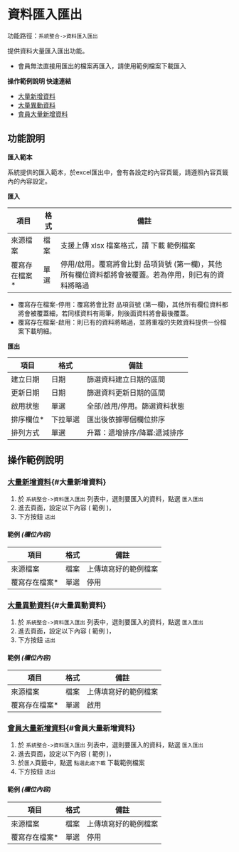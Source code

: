 # 資料匯入匯出



功能路徑：`系統整合->資料匯入匯出`

提供資料大量匯入匯出功能。

* 會員無法直接用匯出的檔案再匯入，請使用範例檔案下載匯入

**操作範例說明 快速連結**

* [大量新增資料](/guide/io-data#大量新增資料)
* [大量異動資料](/guide/io-data#大量異動資料)
* [會員大量新增資料](/guide/io-data#會員大量新增資料)


##  功能說明

**匯入範本**

系統提供的匯入範本，於excel匯出中，會有各設定的內容頁籤，請遵照內容頁籤內的內容設定。

**匯入**

| 項目 | 格式 | 備註 |
|---|---|---|
|來源檔案|檔案|支援上傳 xlsx 檔案格式，請 下載 範例檔案|
|覆寫存在檔案*|單選|停用/啟用。覆寫將會比對 品項貨號 (第一欄)，其他所有欄位資料都將會被覆蓋。若為停用，則已有的資料將略過|

*  覆寫存在檔案-停用：覆寫將會比對 品項貨號 (第一欄)，其他所有欄位資料都將會被覆蓋細，若同樣資料有兩筆，則後面資料將會最後覆蓋。
*  覆寫存在檔案-啟用：則已有的資料將略過，並將重複的失敗資料提供一份檔案下載明細。



**匯出**

| 項目 | 格式 | 備註 |
|---|---|---|
|建立日期|日期|篩選資料建立日期的區間|
|更新日期|日期|篩選資料更新日期的區間|
|啟用狀態|單選|全部/啟用/停用。篩選資料狀態|
|排序欄位*|下拉單選|匯出後依據哪個欄位排序|
|排列方式|單選|升冪：遞增排序/降冪:遞減排序|


##  操作範例說明

### [大量新增資料](/guide/io-data#大量新增資料){#大量新增資料}

1. 於 `系統整合->資料匯入匯出` 列表中，選則要匯入的資料，點選 `匯入匯出`
2. 進去頁面，設定以下內容 ( 範例 )，
3. 下方按鈕 `送出`

#### 範例 _(欄位內容)_

| 項目 | 格式 | 備註 |
|---|---|---|
|來源檔案|檔案|上傳填寫好的範例檔案|
|覆寫存在檔案*|單選|停用|


### [大量異動資料](/guide/io-data#大量異動資料){#大量異動資料}

1. 於 `系統整合->資料匯入匯出` 列表中，選則要匯入的資料，點選 `匯入匯出`
2. 進去頁面，設定以下內容 ( 範例 )，
3. 下方按鈕 `送出`

#### 範例 _(欄位內容)_

| 項目 | 格式 | 備註 |
|---|---|---|
|來源檔案|檔案|上傳填寫好的範例檔案|
|覆寫存在檔案*|單選|啟用|


### [會員大量新增資料](/guide/io-data#會員大量新增資料){#會員大量新增資料}

1. 於 `系統整合->資料匯入匯出` 列表中，選則要匯入的資料，點選 `匯入匯出`
2. 進去頁面，設定以下內容 ( 範例 )，
3. 於`匯入`頁籤中，點選 `點選此處下載` 下載範例檔案
3. 下方按鈕 `送出`

#### 範例 _(欄位內容)_

| 項目 | 格式 | 備註 |
|---|---|---|
|來源檔案|檔案|上傳填寫好的範例檔案|
|覆寫存在檔案*|單選|停用|
